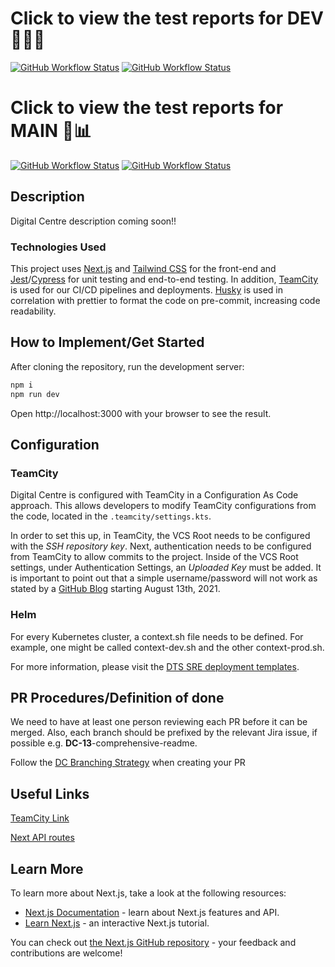 # Click to view the test reports for DEV 👩‍🔬🧪

[![GitHub Workflow Status](https://img.shields.io/github/workflow/status/DTS-STN/sc-digital-centre/E2E%20Test?label=E2E)](https://dts-stn.github.io/sc-digital-centre/dev/coverage/e2e-report)
[![GitHub Workflow Status](https://img.shields.io/github/workflow/status/DTS-STN/sc-digital-centre/Lint%20and%20Test?label=Lint%20and%20Unit)](https://dts-stn.github.io/sc-digital-centre/dev/coverage/lcov-report)

# Click to view the test reports for MAIN 🔬📊

[![GitHub Workflow Status](https://img.shields.io/github/workflow/status/DTS-STN/sc-digital-centre/E2E%20Test?color=blue&label=E2E)](https://dts-stn.github.io/sc-digital-centre/main/coverage/e2e-report)
[![GitHub Workflow Status](https://img.shields.io/github/workflow/status/DTS-STN/sc-digital-centre/Lint%20and%20Test?color=blue&label=Lint%20and%20Unit)](https://dts-stn.github.io/sc-digital-centre/main/coverage/lcov-report)

## Description

Digital Centre description coming soon!!

### Technologies Used

This project uses [Next.js](https://nextjs.org/) and [Tailwind CSS](https://tailwindcss.com/) for the front-end and [Jest](https://jestjs.io/)/[Cypress](https://www.cypress.io/) for unit testing and end-to-end testing. In addition, [TeamCity](https://www.jetbrains.com/teamcity/) is used for our CI/CD pipelines and deployments. [Husky](https://typicode.github.io/husky/#/) is used in correlation with prettier to format the code on pre-commit, increasing code readability.

## How to Implement/Get Started

After cloning the repository, run the development server:

```bash
npm i
npm run dev
```

Open http://localhost:3000 with your browser to see the result.

## Configuration

### TeamCity

Digital Centre is configured with TeamCity in a Configuration As Code approach. This allows developers to modify TeamCity configurations from the code, located in the `.teamcity/settings.kts`.

In order to set this up, in TeamCity, the VCS Root needs to be configured with the _SSH repository key_. Next, authentication needs to be configured from TeamCity to allow commits to the project. Inside of the VCS Root settings, under Authentication Settings, an _Uploaded Key_ must be added. It is important to point out that a simple username/password will not work as stated by a [GitHub Blog](https://github.blog/changelog/2021-08-12-git-password-authentication-is-shutting-down/) starting August 13th, 2021.

### Helm

For every Kubernetes cluster, a context.sh file needs to be defined. For example, one might be called context-dev.sh and the other context-prod.sh.

For more information, please visit the [DTS SRE deployment templates](https://github.com/DTS-STN/dts-sre-deployment-templates/tree/main/kubernetes-helm-template).

## PR Procedures/Definition of done

We need to have at least one person reviewing each PR before it can be merged. Also, each branch should be prefixed by the relevant Jira issue, if possible e.g. **DC-13**-comprehensive-readme.

Follow the [DC Branching Strategy](https://confluence.dts-stn.com/display/DD/DC+branching+strategy) when creating your PR

## Useful Links

[TeamCity Link](https://teamcity.dts-stn.com/)

[Next API routes](https://nextjs.org/docs/api-routes/introduction)

## Learn More

To learn more about Next.js, take a look at the following resources:

- [Next.js Documentation](https://nextjs.org/docs) - learn about Next.js features and API.
- [Learn Next.js](https://nextjs.org/learn) - an interactive Next.js tutorial.

You can check out [the Next.js GitHub repository](https://github.com/vercel/next.js/) - your feedback and contributions are welcome!

